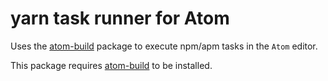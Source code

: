 # yarn task runner for Atom

Uses the [atom-build](https://github.com/noseglid/atom-build) package to execute
npm/apm tasks in the `Atom` editor.

This package requires [atom-build](https://github.com/noseglid/atom-build) to be installed.
